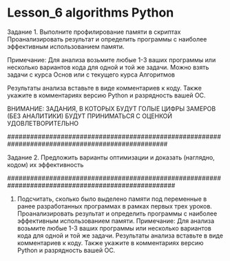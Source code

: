 # Lesson_6 algorithms Python


Задание 1.
Выполните профилирование памяти в скриптах
Проанализировать результат и определить программы с
наиболее эффективным использованием памяти.

Примечание: Для анализа возьмите любые 1-3 ваших программы или несколько
вариантов кода для одной и той же задачи. Можно взять задачи с курса Основ или с текущего курса Алгоритмов

Результаты анализа вставьте в виде комментариев к коду.
Также укажите в комментариях версию Python и разрядность вашей ОС.

ВНИМАНИЕ: ЗАДАНИЯ, В КОТОРЫХ БУДУТ ГОЛЫЕ ЦИФРЫ ЗАМЕРОВ (БЕЗ АНАЛИТИКИ)
БУДУТ ПРИНИМАТЬСЯ С ОЦЕНКОЙ УДОВЛЕТВОРИТЕЛЬНО

##################################################################################################


Задание 2.
 Предложить варианты оптимизации и доказать (наглядно, кодом) их эффективность


####################################################################################################

1. Подсчитать, сколько было выделено памяти под переменные в ранее разработанных программах в рамках первых трех уроков.
   Проанализировать результат и определить программы с наиболее эффективным использованием памяти.
   Примечание: Для анализа возьмите любые 1-3 ваших программы или несколько вариантов кода для одной и той же задачи.
   Результаты анализа вставьте в виде комментариев к коду. Также укажите в комментариях версию Python и разрядность вашей ОС.
